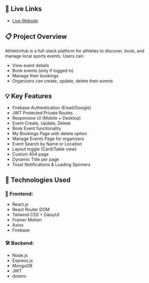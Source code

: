 ## 🔗 Live Links

- [Live Website](https://athletice-auth.web.app/)
 
## 📋 Project Overview

AthleticHub is a full-stack platform for athletes to discover, book, and manage local sports events. Users can:
- View event details
- Book events (only if logged in)
- Manage their bookings
- Organizers can create, update, delete their events
## 💡 Key Features

- Firebase Authentication (Email/Google)
- JWT Protected Private Routes
- Responsive UI (Mobile + Desktop)
- Event Create, Update, Delete
- Book Event functionality
- My Bookings Page with delete option
- Manage Events Page for organizers
- Event Search by Name or Location
- Layout toggle (Card/Table view)
- Custom 404 page
- Dynamic Title per page
- Toast Notifications & Loading Spinners
## 🧪 Technologies Used

### 🔧 Frontend:
- React.js
- React Router DOM
- Tailwind CSS + DaisyUI
- Framer Motion
- Axios
- Firebase

### 🛠 Backend:
- Node.js
- Express.js
- MongoDB
- JWT
- dotenv

